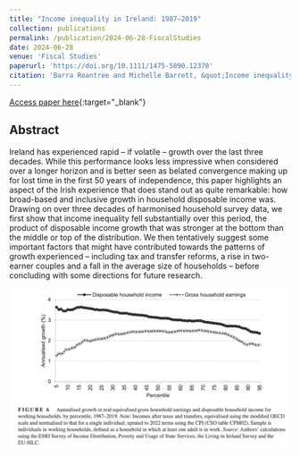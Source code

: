 ```yaml
---
title: "Income inequality in Ireland: 1987–2019"
collection: publications
permalink: /publication/2024-06-28-FiscalStudies
date: 2024-06-28
venue: 'Fiscal Studies'
paperurl: 'https://doi.org/10.1111/1475-5890.12370'
citation: 'Barra Roantree and Michelle Barrett, &quot;Income inequality in Ireland: 1987–2019.&quot; Fiscal Studies, 45(2), 143-153. 2024.'
---
```

[Access paper here](https://doi.org/10.1111/1475-5890.12370){:target="_blank"}

## Abstract
Ireland has experienced rapid – if volatile – growth over the last three decades. While this performance looks less impressive when considered over a longer horizon and is better seen as belated convergence making up for lost time in the first 50 years of independence, this paper highlights an aspect of the Irish experience that does stand out as quite remarkable: how broad-based and inclusive growth in household disposable income was. Drawing on over three decades of harmonised household survey data, we first show that income inequality fell substantially over this period, the product of disposable income growth that was stronger at the bottom than the middle or top of the distribution. We then tentatively suggest some important factors that might have contributed towards the patterns of growth experienced – including tax and transfer reforms, a rise in two-earner couples and a fall in the average size of households – before concluding with some directions for future research.

![figure](/files/figures/2024-fs-fig6.png)


